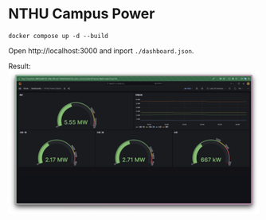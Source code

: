 # NTHU Campus Power

```
docker compose up -d --build
```

Open http://localhost:3000 and inport `./dashboard.json`.

Result: ![](./screenshot.png)
